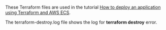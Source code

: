 These Terraform files are used in the tutorial 
[How to deploy an application using Terraform and AWS ECS](https://medium.com/@ramonriserio/como-implantar-uma-aplica%C3%A7%C3%A3o-usando-aws-ecs-e-terraform-tutorial-b40417fb106a).

The terraform-destroy.log file shows the log for **terraform destroy** error.
